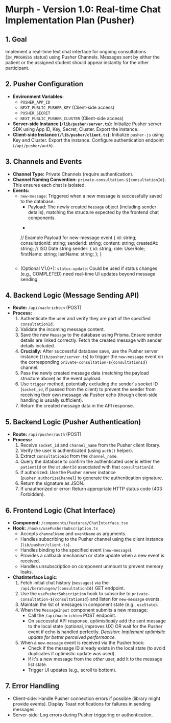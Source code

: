 # Murph - Version 1.0: Real-time Chat Implementation Plan (Pusher)

## 1. Goal

Implement a real-time text chat interface for ongoing consultations (`IN_PROGRESS` status) using Pusher Channels. Messages sent by either the patient or the assigned student should appear instantly for the other participant.

## 2. Pusher Configuration

*   **Environment Variables:**
    *   `PUSHER_APP_ID`
    *   `NEXT_PUBLIC_PUSHER_KEY` (Client-side access)
    *   `PUSHER_SECRET`
    *   `NEXT_PUBLIC_PUSHER_CLUSTER` (Client-side access)
*   **Server-side Instance (`/lib/pusher/server.ts`):** Initialize Pusher server SDK using App ID, Key, Secret, Cluster. Export the instance.
*   **Client-side Instance (`/lib/pusher/client.ts`):** Initialize `pusher-js` using Key and Cluster. Export the instance. Configure authentication endpoint (`/api/pusher/auth`).

## 3. Channels and Events

*   **Channel Type:** Private Channels (require authentication).
*   **Channel Naming Convention:** `private-consultation-${consultationId}`. This ensures each chat is isolated.
*   **Events:**
    *   `new-message`: Triggered when a new message is successfully saved to the database.
        *   Payload: The newly created `Message` object (including sender details), matching the structure expected by the frontend chat components.
        *   ```typescript
          // Example Payload for new-message event
          {
            id: string;
            consultationId: string;
            senderId: string;
            content: string;
            createdAt: string; // ISO Date string
            sender: { id: string; role: UserRole; firstName: string; lastName: string; };
          }
          ```
    *   (Optional V1.0+): `status-update`: Could be used if status changes (e.g., COMPLETED) need real-time UI updates beyond message sending.

## 4. Backend Logic (Message Sending API)

*   **Route:** `/api/nachrichten` (POST)
*   **Process:**
    1.  Authenticate the user and verify they are part of the specified `consultationId`.
    2.  Validate the incoming message content.
    3.  Save the new `Message` to the database using Prisma. Ensure sender details are linked correctly. Fetch the created message with sender details included.
    4.  **Crucially:** After successful database save, use the Pusher server instance (`lib/pusher/server.ts`) to trigger the `new-message` event on the corresponding `private-consultation-${consultationId}` channel.
    5.  Pass the newly created message data (matching the payload structure above) as the event payload.
    6.  Use `trigger` method, potentially excluding the sender's socket ID (`socket_id`, if passed from the client) to prevent the sender from receiving their own message via Pusher echo (though client-side handling is usually sufficient).
    7.  Return the created message data in the API response.

## 5. Backend Logic (Pusher Authentication)

*   **Route:** `/api/pusher/auth` (POST)
*   **Process:**
    1.  Receive `socket_id` and `channel_name` from the Pusher client library.
    2.  Verify the user is authenticated (using `auth()` helper).
    3.  Extract `consultationId` from the `channel_name`.
    4.  Query the database to confirm the authenticated user is either the `patientId` or the `studentId` associated with that `consultationId`.
    5.  If authorized: Use the Pusher server instance (`pusher.authorizeChannel`) to generate the authentication signature.
    6.  Return the signature as JSON.
    7.  If unauthorized or error: Return appropriate HTTP status code (403 Forbidden).

## 6. Frontend Logic (Chat Interface)

*   **Component:** `/components/features/ChatInterface.tsx`
*   **Hook:** `/hooks/usePusherSubscription.ts`
    *   Accepts `channelName` and `eventName` as arguments.
    *   Handles subscribing to the Pusher channel using the client instance (`lib/pusher/client.ts`).
    *   Handles binding to the specified event (`new-message`).
    *   Provides a callback mechanism or state update when a new event is received.
    *   Handles unsubscription on component unmount to prevent memory leaks.
*   **ChatInterface Logic:**
    1.  Fetch initial chat history (`messages`) via the `/api/beratungen/[consultationId]` GET endpoint.
    2.  Use the `usePusherSubscription` hook to subscribe to `private-consultation-${consultationId}` and listen for `new-message` events.
    3.  Maintain the list of messages in component state (e.g., `useState`).
    4.  When the `MessageInput` component submits a new message:
        *   Call the `/api/nachrichten` POST endpoint.
        *   On successful API response, *optimistically* add the sent message to the local state (optional, improves UX) OR wait for the Pusher event if echo is handled perfectly. *Decision: Implement optimistic update for better perceived performance.*
    5.  When a `new-message` event is received via the Pusher hook:
        *   Check if the message ID already exists in the local state (to avoid duplicates if optimistic update was used).
        *   If it's a new message from the *other* user, add it to the message list state.
        *   Trigger UI updates (e.g., scroll to bottom).

## 7. Error Handling

*   Client-side: Handle Pusher connection errors if possible (library might provide events). Display Toast notifications for failures in sending messages.
*   Server-side: Log errors during Pusher triggering or authentication.
